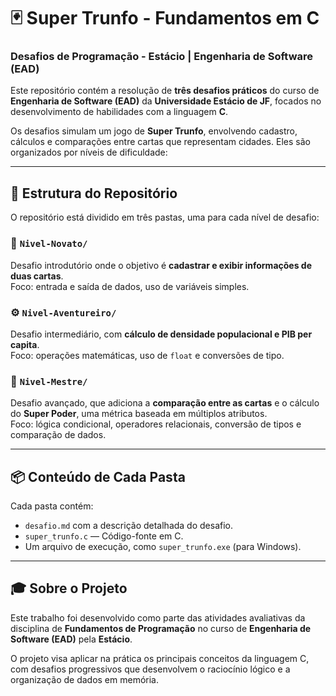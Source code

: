 # 🃏 Super Trunfo - Fundamentos em C  
### Desafios de Programação - Estácio | Engenharia de Software (EAD)

Este repositório contém a resolução de **três desafios práticos** do curso de **Engenharia de Software (EAD)** da **Universidade Estácio de JF**, focados no desenvolvimento de habilidades com a linguagem **C**.

Os desafios simulam um jogo de **Super Trunfo**, envolvendo cadastro, cálculos e comparações entre cartas que representam cidades. Eles são organizados por níveis de dificuldade:

---

## 📁 Estrutura do Repositório

O repositório está dividido em três pastas, uma para cada nível de desafio:

### 🧩 `Nivel-Novato/`
Desafio introdutório onde o objetivo é **cadastrar e exibir informações de duas cartas**.  
Foco: entrada e saída de dados, uso de variáveis simples.

### ⚙️ `Nivel-Aventureiro/`
Desafio intermediário, com **cálculo de densidade populacional e PIB per capita**.  
Foco: operações matemáticas, uso de `float` e conversões de tipo.

### 🧠 `Nivel-Mestre/`
Desafio avançado, que adiciona a **comparação entre as cartas** e o cálculo do **Super Poder**, uma métrica baseada em múltiplos atributos.  
Foco: lógica condicional, operadores relacionais, conversão de tipos e comparação de dados.

---

## 📦 Conteúdo de Cada Pasta

Cada pasta contém:

- `desafio.md` com a descrição detalhada do desafio.
- `super_trunfo.c` — Código-fonte em C.
- Um arquivo de execução, como `super_trunfo.exe` (para Windows).

---

## 🎓 Sobre o Projeto

Este trabalho foi desenvolvido como parte das atividades avaliativas da disciplina de **Fundamentos de Programação** no curso de **Engenharia de Software (EAD)** pela **Estácio**.

O projeto visa aplicar na prática os principais conceitos da linguagem C, com desafios progressivos que desenvolvem o raciocínio lógico e a organização de dados em memória.
